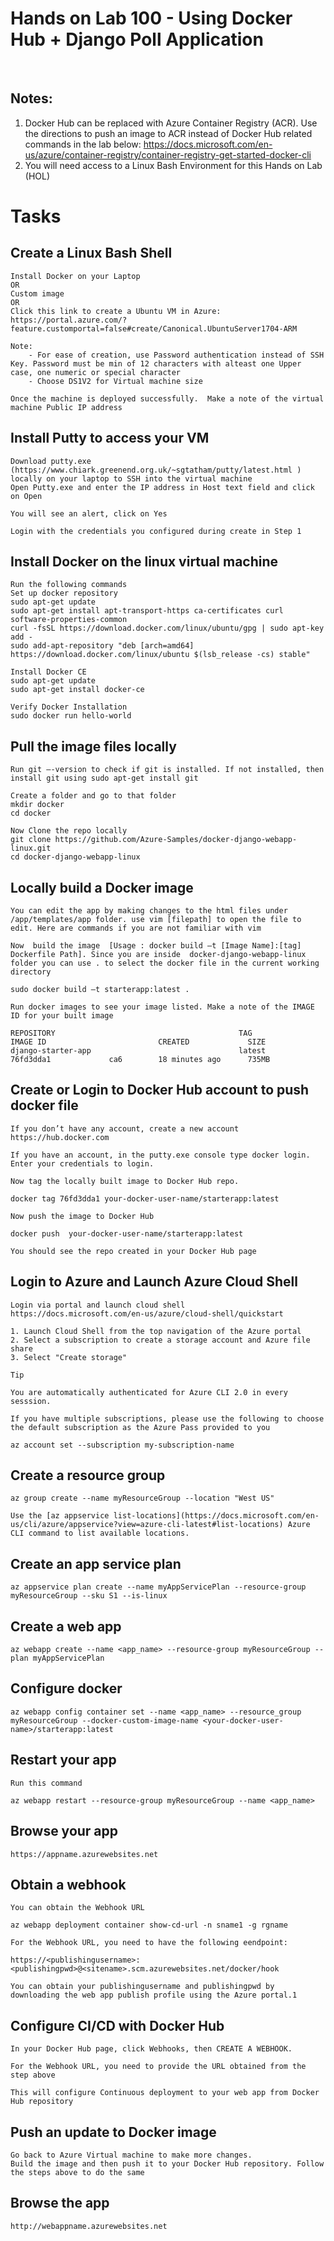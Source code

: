 # Hands on Lab 100 - Using Docker Hub + Django Poll Application  
 
## Notes: 

1. Docker Hub can be replaced with Azure Container Registry (ACR). Use the directions to push an image to ACR instead of Docker Hub related commands in the lab below: https://docs.microsoft.com/en-us/azure/container-registry/container-registry-get-started-docker-cli
2. You will need access to a Linux Bash Environment for this Hands on Lab (HOL)

# Tasks

## Create a Linux Bash Shell

    Install Docker on your Laptop 
    OR
    Custom image 
    OR 
    Click this link to create a Ubuntu VM in Azure: https://portal.azure.com/?feature.customportal=false#create/Canonical.UbuntuServer1704-ARM
     
    Note:
        - For ease of creation, use Password authentication instead of SSH Key. Password must be min of 12 characters with alteast one Upper case, one numeric or special character 
        - Choose DS1V2 for Virtual machine size 
     
    Once the machine is deployed successfully.  Make a note of the virtual machine Public IP address 

## Install Putty to access your VM

    Download putty.exe (https://www.chiark.greenend.org.uk/~sgtatham/putty/latest.html ) locally on your laptop to SSH into the virtual machine
    Open Putty.exe and enter the IP address in Host text field and click on Open
     
    You will see an alert, click on Yes 
     
    Login with the credentials you configured during create in Step 1 

## Install Docker on the linux virtual machine  

    Run the following commands  
    Set up docker repository 
    sudo apt-get update 
    sudo apt-get install apt-transport-https ca-certificates curl software-properties-common 
    curl -fsSL https://download.docker.com/linux/ubuntu/gpg | sudo apt-key add - 
    sudo add-apt-repository "deb [arch=amd64] https://download.docker.com/linux/ubuntu $(lsb_release -cs) stable" 
      
    Install Docker CE  
    sudo apt-get update 
    sudo apt-get install docker-ce 
      
    Verify Docker Installation 
    sudo docker run hello-world 

## Pull the image files locally  

    Run git –-version to check if git is installed. If not installed, then install git using sudo apt-get install git  
    
    Create a folder and go to that folder   
    mkdir docker 
    cd docker  
    
    Now Clone the repo locally  
    git clone https://github.com/Azure-Samples/docker-django-webapp-linux.git  
    cd docker-django-webapp-linux 

## Locally build a Docker image  

    You can edit the app by making changes to the html files under /app/templates/app folder. use vim [filepath] to open the file to edit. Here are commands if you are not familiar with vim  
      
    Now  build the image  [Usage : docker build –t [Image Name]:[tag]  Dockerfile Path]. Since you are inside  docker-django-webapp-linux folder you can use . to select the docker file in the current working directory 
    
    sudo docker build –t starterapp:latest . 
    
    Run docker images to see your image listed. Make a note of the IMAGE ID for your built image 
    
    REPOSITORY                                         TAG                 IMAGE ID                         CREATED             SIZE 
    django-starter-app                                 latest              76fd3dda1             ca6        18 minutes ago      735MB  

## Create or Login to Docker Hub account to push docker file  

    If you don’t have any account, create a new account https://hub.docker.com 
    
    If you have an account, in the putty.exe console type docker login. Enter your credentials to login.
    
    Now tag the locally built image to Docker Hub repo. 
    
    docker tag 76fd3dda1 your-docker-user-name/starterapp:latest     
    
    Now push the image to Docker Hub
    
    docker push  your-docker-user-name/starterapp:latest                             
    
    You should see the repo created in your Docker Hub page 

## Login to Azure and Launch Azure Cloud Shell 

    Login via portal and launch cloud shell  https://docs.microsoft.com/en-us/azure/cloud-shell/quickstart  
    
    1. Launch Cloud Shell from the top navigation of the Azure portal  
    2. Select a subscription to create a storage account and Azure file share 
    3. Select "Create storage" 

    Tip

    You are automatically authenticated for Azure CLI 2.0 in every sesssion. 
      
    If you have multiple subscriptions, please use the following to choose the default subscription as the Azure Pass provided to you  
      
    az account set --subscription my-subscription-name 

## Create a resource group 

    az group create --name myResourceGroup --location "West US" 
      
    Use the [az appservice list-locations](https://docs.microsoft.com/en-us/cli/azure/appservice?view=azure-cli-latest#list-locations) Azure CLI command to list available locations. 

## Create an app service plan

    az appservice plan create --name myAppServicePlan --resource-group myResourceGroup --sku S1 --is-linux

## Create a web app

    az webapp create --name <app_name> --resource-group myResourceGroup --plan myAppServicePlan

## Configure docker

    az webapp config container set --name <app_name> --resource_group myResourceGroup --docker-custom-image-name <your-docker-user-name>/starterapp:latest

## Restart your app

    Run this command 
     
    az webapp restart --resource-group myResourceGroup --name <app_name>

## Browse your app

    https://appname.azurewebsites.net 

## Obtain a webhook

    You can obtain the Webhook URL 
     
    az webapp deployment container show-cd-url -n sname1 -g rgname

    For the Webhook URL, you need to have the following eendpoint: 
    
    https://<publishingusername>:<publishingpwd>@<sitename>.scm.azurewebsites.net/docker/hook

    You can obtain your publishingusername and publishingpwd by downloading the web app publish profile using the Azure portal.1

## Configure CI/CD with Docker Hub

    In your Docker Hub page, click Webhooks, then CREATE A WEBHOOK.
     
    For the Webhook URL, you need to provide the URL obtained from the step above 
    
    This will configure Continuous deployment to your web app from Docker Hub repository

##  Push an update to Docker image 

    Go back to Azure Virtual machine to make more changes. 
    Build the image and then push it to your Docker Hub repository. Follow the steps above to do the same

## Browse the app 

    http://webappname.azurewebsites.net 
